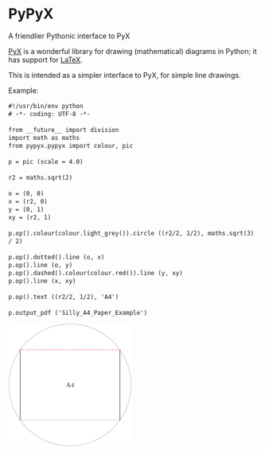 # PyPyX
A friendlier Pythonic interface to PyX

[PyX](http://pyx.sourceforge.net/) is a wonderful library for drawing (mathematical) diagrams in Python; it has support for [LaTeX](https://en.wikipedia.org/wiki/LaTeX).

This is intended as a simpler interface to PyX, for simple line drawings.

Example:

```
#!/usr/bin/env python
# -*- coding: UTF-8 -*-

from __future__ import division
import math as maths
from pypyx.pypyx import colour, pic

p = pic (scale = 4.0)

r2 = maths.sqrt(2)

o = (0, 0)
x = (r2, 0)
y = (0, 1)
xy = (r2, 1)

p.op().colour(colour.light_grey()).circle ((r2/2, 1/2), maths.sqrt(3) / 2)

p.op().dotted().line (o, x)
p.op().line (o, y)
p.op().dashed().colour(colour.red()).line (y, xy)
p.op().line (x, xy)

p.op().text ((r2/2, 1/2), 'A4')

p.output_pdf ('Silly_A4_Paper_Example')
```

![Silly_A4_Paper_Example](/example/Silly_A4_Paper_Example.png)
